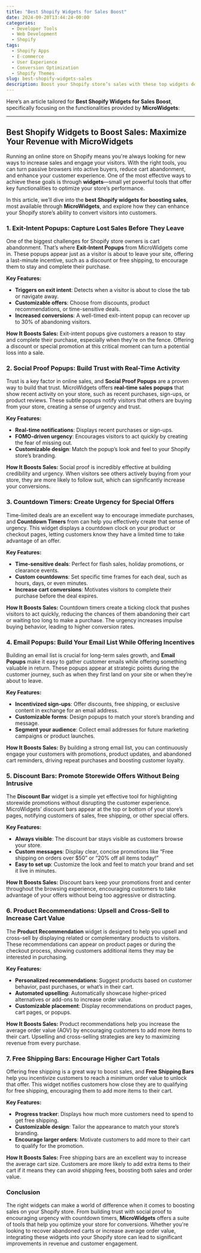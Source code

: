 ```yaml
---
title: "Best Shopify Widgets for Sales Boost"
date: 2024-09-20T13:44:24-00:00
categories:
  - Developer Tools
  - Web Development
  - Shopify
tags:
  - Shopify Apps
  - E-commerce
  - User Experience
  - Conversion Optimization
  - Shopify Themes
slug: best-shopify-widgets-sales
description: Boost your Shopify store’s sales with these top widgets designed to engage customers and improve performance.
---
```


Here’s an article tailored for **Best Shopify Widgets for Sales Boost**, specifically focusing on the functionalities provided by **MicroWidgets**:

---

## Best Shopify Widgets to Boost Sales: Maximize Your Revenue with MicroWidgets

Running an online store on Shopify means you're always looking for new ways to increase sales and engage your visitors. With the right tools, you can turn passive browsers into active buyers, reduce cart abandonment, and enhance your customer experience. One of the most effective ways to achieve these goals is through **widgets**—small yet powerful tools that offer key functionalities to optimize your store’s performance.

In this article, we’ll dive into the **best Shopify widgets for boosting sales**, most available through **MicroWidgets**, and explore how they can enhance your Shopify store’s ability to convert visitors into customers.

### 1. Exit-Intent Popups: Capture Lost Sales Before They Leave

One of the biggest challenges for Shopify store owners is cart abandonment. That’s where **Exit-Intent Popups** from MicroWidgets come in. These popups appear just as a visitor is about to leave your site, offering a last-minute incentive, such as a discount or free shipping, to encourage them to stay and complete their purchase.

**Key Features:**
- **Triggers on exit intent**: Detects when a visitor is about to close the tab or navigate away.
- **Customizable offers**: Choose from discounts, product recommendations, or time-sensitive deals.
- **Increased conversions**: A well-timed exit-intent popup can recover up to 30% of abandoning visitors.

**How It Boosts Sales:** Exit-intent popups give customers a reason to stay and complete their purchase, especially when they’re on the fence. Offering a discount or special promotion at this critical moment can turn a potential loss into a sale.

### 2. Social Proof Popups: Build Trust with Real-Time Activity

Trust is a key factor in online sales, and **Social Proof Popups** are a proven way to build that trust. MicroWidgets offers **real-time sales popups** that show recent activity on your store, such as recent purchases, sign-ups, or product reviews. These subtle popups notify visitors that others are buying from your store, creating a sense of urgency and trust.

**Key Features:**
- **Real-time notifications**: Displays recent purchases or sign-ups.
- **FOMO-driven urgency**: Encourages visitors to act quickly by creating the fear of missing out.
- **Customizable design**: Match the popup’s look and feel to your Shopify store’s branding.

**How It Boosts Sales:** Social proof is incredibly effective at building credibility and urgency. When visitors see others actively buying from your store, they are more likely to follow suit, which can significantly increase your conversions.

### 3. Countdown Timers: Create Urgency for Special Offers

Time-limited deals are an excellent way to encourage immediate purchases, and **Countdown Timers** from can help you effectively create that sense of urgency. This widget displays a countdown clock on your product or checkout pages, letting customers know they have a limited time to take advantage of an offer.

**Key Features:**
- **Time-sensitive deals**: Perfect for flash sales, holiday promotions, or clearance events.
- **Custom countdowns**: Set specific time frames for each deal, such as hours, days, or even minutes.
- **Increase cart conversions**: Motivates visitors to complete their purchase before the deal expires.

**How It Boosts Sales:** Countdown timers create a ticking clock that pushes visitors to act quickly, reducing the chances of them abandoning their cart or waiting too long to make a purchase. The urgency increases impulse buying behavior, leading to higher conversion rates.

### 4. Email Popups: Build Your Email List While Offering Incentives

Building an email list is crucial for long-term sales growth, and **Email Popups** make it easy to gather customer emails while offering something valuable in return. These popups appear at strategic points during the customer journey, such as when they first land on your site or when they’re about to leave.

**Key Features:**
- **Incentivized sign-ups**: Offer discounts, free shipping, or exclusive content in exchange for an email address.
- **Customizable forms**: Design popups to match your store’s branding and message.
- **Segment your audience**: Collect email addresses for future marketing campaigns or product launches.

**How It Boosts Sales:** By building a strong email list, you can continuously engage your customers with promotions, product updates, and abandoned cart reminders, driving repeat purchases and boosting customer loyalty.

### 5. Discount Bars: Promote Storewide Offers Without Being Intrusive

The **Discount Bar** widget is a simple yet effective tool for highlighting storewide promotions without disrupting the customer experience. MicroWidgets’ discount bars appear at the top or bottom of your store’s pages, notifying customers of sales, free shipping, or other special offers.

**Key Features:**
- **Always visible**: The discount bar stays visible as customers browse your store.
- **Custom messages**: Display clear, concise promotions like “Free shipping on orders over $50” or “20% off all items today!”
- **Easy to set up**: Customize the look and feel to match your brand and set it live in minutes.

**How It Boosts Sales:** Discount bars keep your promotions front and center throughout the browsing experience, encouraging customers to take advantage of your offers without being too aggressive or distracting.

### 6. Product Recommendations: Upsell and Cross-Sell to Increase Cart Value

The **Product Recommendation** widget is designed to help you upsell and cross-sell by displaying related or complementary products to visitors. These recommendations can appear on product pages or during the checkout process, showing customers additional items they may be interested in purchasing.

**Key Features:**
- **Personalized recommendations**: Suggest products based on customer behavior, past purchases, or what’s in their cart.
- **Automated upselling**: Automatically showcase higher-priced alternatives or add-ons to increase order value.
- **Customizable placement**: Display recommendations on product pages, cart pages, or popups.

**How It Boosts Sales:** Product recommendations help you increase the average order value (AOV) by encouraging customers to add more items to their cart. Upselling and cross-selling strategies are key to maximizing revenue from every purchase.

### 7. Free Shipping Bars: Encourage Higher Cart Totals

Offering free shipping is a great way to boost sales, and **Free Shipping Bars** help you incentivize customers to reach a minimum order value to unlock that offer. This widget notifies customers how close they are to qualifying for free shipping, encouraging them to add more items to their cart.

**Key Features:**
- **Progress tracker**: Displays how much more customers need to spend to get free shipping.
- **Customizable design**: Tailor the appearance to match your store’s branding.
- **Encourage larger orders**: Motivate customers to add more to their cart to qualify for the promotion.

**How It Boosts Sales:** Free shipping bars are an excellent way to increase the average cart size. Customers are more likely to add extra items to their cart if it means they can avoid shipping fees, boosting both sales and order value.

### Conclusion

The right widgets can make a world of difference when it comes to boosting sales on your Shopify store. From building trust with social proof to encouraging urgency with countdown timers, **MicroWidgets** offers a suite of tools that help you optimize your store for conversions. Whether you're looking to recover abandoned carts or increase average order value, integrating these widgets into your Shopify store can lead to significant improvements in revenue and customer engagement.